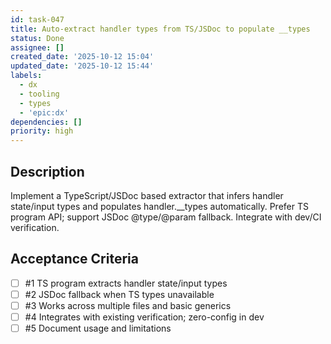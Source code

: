 ```yaml
---
id: task-047
title: Auto-extract handler types from TS/JSDoc to populate __types
status: Done
assignee: []
created_date: '2025-10-12 15:04'
updated_date: '2025-10-12 15:44'
labels:
  - dx
  - tooling
  - types
  - 'epic:dx'
dependencies: []
priority: high
---
```


## Description

<!-- SECTION:DESCRIPTION:BEGIN -->
Implement a TypeScript/JSDoc based extractor that infers handler state/input types and populates handler.__types automatically. Prefer TS program API; support JSDoc @type/@param fallback. Integrate with dev/CI verification.
<!-- SECTION:DESCRIPTION:END -->

## Acceptance Criteria
<!-- AC:BEGIN -->
- [ ] #1 TS program extracts handler state/input types
- [ ] #2 JSDoc fallback when TS types unavailable
- [ ] #3 Works across multiple files and basic generics
- [ ] #4 Integrates with existing verification; zero-config in dev
- [ ] #5 Document usage and limitations
<!-- AC:END -->
